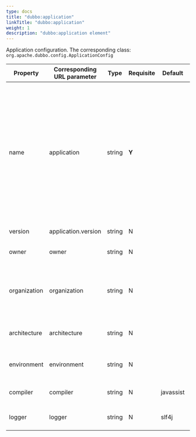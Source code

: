 ```yaml
---
type: docs
title: "dubbo:application"
linkTitle: "dubbo:application"
weight: 1
description: "dubbo:application element"
---
```



Application configuration. The corresponding class: `org.apache.dubbo.config.ApplicationConfig`

| Property | Corresponding URL parameter | Type | Requisite | Default | Effect | Description | Compatibility |
| --- | --- | ---- | --- | --- | --- | --- | --- |
| name | application | string | <b>Y</b> | | service governance | Application name is the unique identifier of an application. It is for registry combing the dependencies of applications. Note: Consumer and provider application name should not be the same, and this parameter is not a match condition. As a suggestion, you can name it as your project name. For example, kylin application invokes the service of morgan application, then you can name kylin application as "kylin", and morgan application as "morgan". Maybe kylin also works as a provider, but kylin should still called "kylin". In this way, registry can understand the dependence of applications | above 1.0.16 |
| version | application.version | string | N | | service governance | The version of current application | above 2.2.0 |
| owner | owner | string | N | | service governance | Application manager. Pls. fill in the mailbox prefix of the person in charge | above 2.0.5 |
| organization | organization | string | N | | service governance | Organization name is for registry distinguishing between the source of service. As a suggestion, this property should be written in config file directly. Such as china,intl,itu,crm,asc,dw,aliexpress etc. | above 2.0.0 |
| architecture <br class="atl-forced-newline" /> | architecture <br class="atl-forced-newline" /> | string | N | | service governance | The architecture of service layering. Like intl,china and so on. Different architecture use different layer | above 2.0.7 |
| environment | environment | string | N | | service governance | Application environment. Like develop,test,product. Work as the limit condition of developing new function| above 2.0.0 |
| compiler | compiler | string | N | javassist | performance optimization | Java class compile.It is used for the generating of dynamic class. The options are JDK and javassist | above 2.1.0 |
| logger | logger | string | N | slf4j | performance optimization | The format of log output，The options are slf4j,jcl,log4j,log4j2 and jdk | above 2.2.0 |
